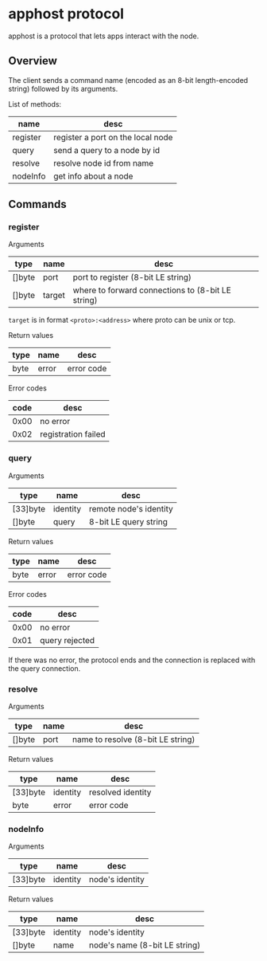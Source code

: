 # apphost protocol

apphost is a protocol that lets apps interact with the node.

## Overview

The client sends a command name (encoded as an 8-bit length-encoded string) followed by its arguments.

List of methods:

| name     | desc                              |
|----------|-----------------------------------|
| register | register a port on the local node |
| query    | send a query to a node by id      |
| resolve  | resolve node id from name         |
| nodeInfo | get info about a node             |

## Commands

### register

Arguments

| type   | name   | desc                                              |
|--------|--------|---------------------------------------------------|
| []byte | port   | port to register (8-bit LE string)                |
| []byte | target | where to forward connections to (8-bit LE string) |

`target` is in format `<proto>:<address>` where proto can be unix or tcp. 

Return values

| type | name  | desc       |
|------|-------|------------|
| byte | error | error code |

Error codes

| code | desc                |
|------|---------------------|
| 0x00 | no error            |
| 0x02 | registration failed |

### query

Arguments

| type     | name     | desc                   |
|----------|----------|------------------------|
| [33]byte | identity | remote node's identity |
| []byte   | query    | 8-bit LE query string  |

Return values

| type | name  | desc       |
|------|-------|------------|
| byte | error | error code |

Error codes

| code | desc           |
|------|----------------|
| 0x00 | no error       |
| 0x01 | query rejected |

If there was no error, the protocol ends and the connection is replaced with
the query connection.

### resolve

Arguments

| type   | name   | desc                              |
|--------|--------|-----------------------------------|
| []byte | port   | name to resolve (8-bit LE string) |

Return values

| type     | name     | desc              |
|----------|----------|-------------------|
| [33]byte | identity | resolved identity |
| byte     | error    | error code        |

### nodeInfo

Arguments

| type     | name     | desc                   |
|----------|----------|------------------------|
| [33]byte | identity | node's identity        |

Return values

| type     | name     | desc                          |
|----------|----------|-------------------------------|
| [33]byte | identity | node's identity               |
| []byte   | name     | node's name (8-bit LE string) |

